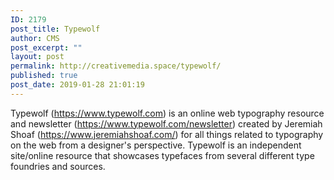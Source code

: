 ```yaml
---
ID: 2179
post_title: Typewolf
author: CMS
post_excerpt: ""
layout: post
permalink: http://creativemedia.space/typewolf/
published: true
post_date: 2019-01-28 21:01:19
---
```

<!-- wp:paragraph -->
<p>Typewolf (<a href="https://www.typewolf.com">https://www.typewolf.com</a>) is an online web typography resource and newsletter (<a href="https://www.typewolf.com/newsletter">https://www.typewolf.com/newsletter</a>) created by Jeremiah Shoaf (<a href="https://www.jeremiahshoaf.com/">https://www.jeremiahshoaf.com/</a>) for all things related to typography on the web from a designer's perspective. Typewolf is an independent site/online resource that showcases typefaces from several different type foundries and sources. </p>
<!-- /wp:paragraph -->